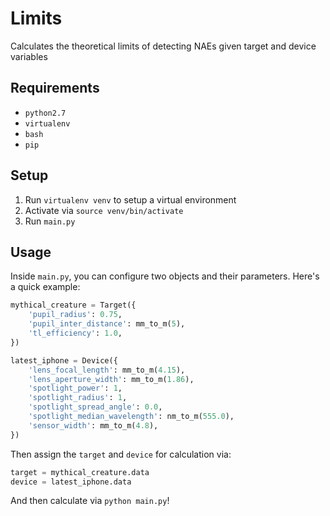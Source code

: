 # Limits

Calculates the theoretical limits of detecting NAEs given target and device variables

## Requirements

* `python2.7`
* `virtualenv`
* `bash`
* `pip`

## Setup

1. Run `virtualenv venv` to setup a virtual environment
2. Activate via `source venv/bin/activate`
3. Run `main.py`

## Usage

Inside `main.py`, you can configure two objects and their parameters. Here's a quick example:

```python
mythical_creature = Target({
	'pupil_radius': 0.75,
	'pupil_inter_distance': mm_to_m(5),
	'tl_efficiency': 1.0,
})

latest_iphone = Device({
	'lens_focal_length': mm_to_m(4.15),
	'lens_aperture_width': mm_to_m(1.86),
	'spotlight_power': 1,
	'spotlight_radius': 1,
	'spotlight_spread_angle': 0.0,
	'spotlight_median_wavelength': nm_to_m(555.0),
	'sensor_width': mm_to_m(4.8),
})
```

Then assign the `target` and `device` for calculation via:

```python
target = mythical_creature.data
device = latest_iphone.data
```

And then calculate via `python main.py`!